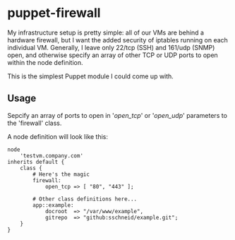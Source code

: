 puppet-firewall
===============

My infrastructure setup is pretty simple: all of our VMs are behind a hardware firewall, but I want the added security of iptables running on each individual VM.  Generally, I leave only 22/tcp (SSH) and 161/udp (SNMP) open, and otherwise specify an array of other TCP or UDP ports to open within the node definition.

This is the simplest Puppet module I could come up with.

Usage
-----

Sepcify an array of ports to open in '*open_tcp*' or '*open_udp*' parameters to the 'firewall' class.

A node definition will look like this:

    node
        'testvm.company.com'
    inherits default {
        class {
            # Here's the magic
            firewall:
                open_tcp => [ "80", "443" ];
    
            # Other class definitions here...
            app::example:
                docroot  => "/var/www/example",
                gitrepo  => "github:sschneid/example.git";
        }
    }

